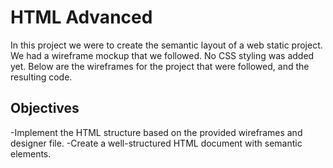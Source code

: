 # HTML Advanced
In this project we were to create the semantic layout of a web static project. We had a wireframe mockup that we followed. No CSS styling was added yet. Below are the wireframes for the project that were followed, and the resulting code. 

## Objectives
-Implement the HTML structure based on the provided wireframes and designer file.
-Create a well-structured HTML document with semantic elements.
